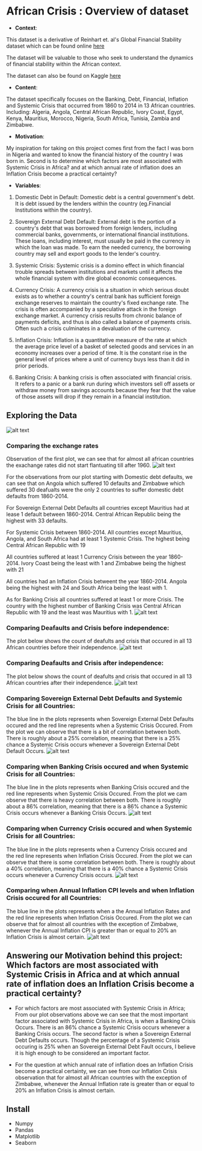 # African Crisis : Overview of dataset 

* __Context__:

This dataset is a derivative of Reinhart et. al's Global Financial Stability dataset which can be found online [here](https://www.hbs.edu/behavioral-finance-and-financial-stability/data/Pages/global.aspx)

The dataset will be valuable to those who seek to understand the dynamics of financial stability within the African context.

The dataset can also be found on Kaggle [here](https://www.kaggle.com/chirin/africa-economic-banking-and-systemic-crisis-data)


* __Content__:

The dataset specifically focuses on the Banking, Debt, Financial, Inflation and Systemic Crisis that occurred from 1860 to 2014 in 13 African countries. Including: Algeria, Angola, Central African Republic, Ivory Coast, Egypt, Kenya, Mauritius, Morocco, Nigeria, South Africa, Tunisia, Zambia and Zimbabwe.


* __Motivation__: 

My inspiration for taking on this project comes first from the fact I was born in Nigeria and wanted to know the financial history of the country I was born in. Second is to determine which factors are most associated with Systemic Crisis in Africa? and at which annual rate of inflation does an Inflation Crisis become a practical certainty?

* __Variables__:

1) Domestic Debt in Default: Domestic debt is a central government's debt. It is debt issued by the lenders within the country (eg.Financial Institutions within the country).


2) Sovereign External Debt Default: External debt is the portion of a country's debt that was borrowed from foreign lenders, including commercial banks, governments, or international financial institutions. These loans, including interest, must usually be paid in the currency in which the loan was made. To earn the needed currency, the borrowing country may sell and export goods to the lender's country.


3) Systemic Crisis: Systemic crisis is a domino effect in which financial trouble spreads between institutions and markets until it affects the whole financial system with dire global economic consequences.


4) Currency Crisis: A currency crisis is a situation in which serious doubt exists as to whether a country's central bank has sufficient foreign exchange reserves to maintain the country's fixed exchange rate. The crisis is often accompanied by a speculative attack in the foreign exchange market. A currency crisis results from chronic balance of payments deficits, and thus is also called a balance of payments crisis. Often such a crisis culminates in a devaluation of the currency.


5) Inflation Crisis: Inflation is a quantitative measure of the rate at which the average price level of a basket of selected goods and services in an economy increases over a period of time. It is the constant rise in the general level of prices where a unit of currency buys less than it did in prior periods.


6) Banking Crisis: A banking crisis is often associated with financial crisis. It refers to a panic or a bank run during which investors sell off assets or withdraw money from savings accounts because they fear that the value of those assets will drop if they remain in a financial institution.




     
## Exploring the Data 
 ![alt text](https://github.com/faithfulalabi/African_Crisis/blob/main/EDA_GIF.gif?raw=true)

### Comparing the exchange rates
Observation of the first plot, we can see that for almost all african countries the exachange rates did not start flantuating till after 1960.
![alt text](https://github.com/faithfulalabi/African_Crisis/blob/main/exchange_rates.png?raw=true)




For the observations from our plot starting with Domestic debt defaults, we can see that on Angola which suffered 10 defaults and Zimbabwe which suffered 30 deafualts were the only 2 countries to suffer domestic debt defaults from 1860-2014.

For Sovereign External Debt Defaults all countries except Mauritius had at lease 1 default between 1860-2014. Central African Republic being the highest with 33 defaults.

For Systemic Crisis between 1860-2014. All countries except Mauritius, Angola, and South Africa had at least 1 Systemic Crisis. The highest being Central African Republic with 19

All countries suffered at least 1 Currency Crisis between the year 1860-2014. Ivory Coast being the least with 1 and Zimbabwe being the highest with 21

All countries had an Inflation Crisis betweent the year 1860-2014. Angola being the highest with 24 and South Africa being the least with 1. 

As for Banking Crisis all countries suffered at least 1 or more Crisis. The country with the highest number of Banking Crisis was Central African Republic with 19 and the least was Mauritius with 1.
![alt text](https://github.com/faithfulalabi/African_Crisis/blob/main/overrall_default_and_crisis.png?raw=true)


### Comparing Deafaults and Crisis before independence:
The plot below shows the count of deafults and crisis that occured in all 13 African countries before their independence.
![alt text](https://github.com/faithfulalabi/African_Crisis/blob/main/before_independence_default_and_crisis.png?raw=true)

### Comparing Deafaults and Crisis after independence:
The plot below shows the count of deafults and crisis that occured in all 13 African countries after their independence.
![alt text](https://github.com/faithfulalabi/African_Crisis/blob/main/after_independence_default_and_crisis.png?raw=true)

### Comparing Sovereign External Debt Defaults and Systemic Crisis for all Countries:
The blue line in the plots represents when Sovereign External Debt Defaults occured and the red line represents when a Systemic Crisis Occured. From the plot we can observe that there is a bit of correlation between both. There is roughly about a 25% correlation, meaning that there is a 25% chance a Systemic Crisis occurs whenever a Sovereign External Debt Default Occurs. 
![alt text](https://github.com/faithfulalabi/African_Crisis/blob/main/sovereign_defaults_and_systemic_crisis.png?raw=true)

### Comparing when Banking Crisis occured and when Systemic Crisis for all Countries:
The blue line in the plots represents when Banking Crisis occured and the red line represents when Systemic Crisis Occured. From the plot we cam observe that there is heavy correlation between both. There is roughly about a 86% correlation, meaning that there is a 86% chance a Systemic Crisis occurs whenever a Banking Crisis Occurs. 
![alt text](https://github.com/faithfulalabi/African_Crisis/blob/main/banking_crisis_and_systemic_crisis.png?raw=true)


### Comparing when Currency Crisis occured and when Systemic Crisis for all Countries:
The blue line in the plots represents when a Currency Crisis occured and the red line represents when Inflation Crisis Occured. From the plot we can observe that there is some correlation between both. There is roughly about a 40% correlation, meaning that there is a 40% chance a Systemic Crisis occurs whenever a Currency Crisis occurs. 
![alt text](https://github.com/faithfulalabi/African_Crisis/blob/main/currency_crisis_and_inflation_crisis.png?raw=true)

### Comparing when Annual Inflation CPI levels and when Inflation Crisis occured for all Countries:
The blue line in the plots represents when a the Annual Inflation Rates and the red line represents when Inflation Crisis Occured. From the plot we can observe that for almost all countries with the exception of Zimbabwe, whenever the Annual Inflation CPI is greater than or equal to 20% an Inflation Crisis is almost certain.
![alt text](https://github.com/faithfulalabi/African_Crisis/blob/main/currency_crisis_and_inflation_crisis.png?raw=true)

## Answering our Motivation behind this project: Which factors are most associated with Systemic Crisis in Africa and at which annual rate of inflation does an Inflation Crisis become a practical certainty?

* For which factors are most associated with Systemic Crisis in Africa; From our plot observations above we can see that the most important factor associated with Systemic Crisis in Africa, is when a Banking Crisis Occurs. There is an 86% chance a Systemic Crisis occurs whenever a Banking Crisis occurs. The second factor is when a Sovereign External Debt Defaults occurs. Though the percentage of a Systemic Crisis occuring is 25% when an Sovereign External Debt Fault occurs, I believe it is high enough to be considered an important factor.

* For the question at which annual rate of inflation does an Inflation Crisis become a practical certainty, we can see from our Inflation Crisis observation that for almost all African countries with the exception of Zimbabwe, whenever the Annual Inflation rate is greater than or equal to 20% an Inflation Crisis is almost certain.

## Install
* Numpy
* Pandas
* Matplotlib
* Seaborn
